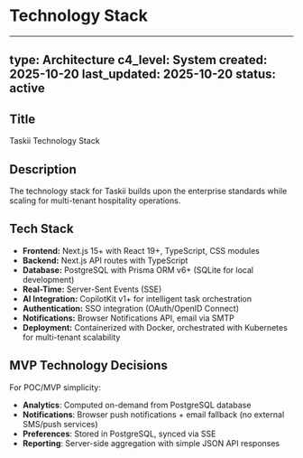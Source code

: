 # Technology Stack

---
type: Architecture
c4_level: System
created: 2025-10-20
last_updated: 2025-10-20
status: active
---

## Title

Taskii Technology Stack

## Description

The technology stack for Taskii builds upon the enterprise standards while scaling for multi-tenant hospitality operations.

## Tech Stack

- **Frontend:** Next.js 15+ with React 19+, TypeScript, CSS modules
- **Backend:** Next.js API routes with TypeScript
- **Database:** PostgreSQL with Prisma ORM v6+ (SQLite for local development)
- **Real-Time:** Server-Sent Events (SSE)
- **AI Integration:** CopilotKit v1+ for intelligent task orchestration
- **Authentication:** SSO integration (OAuth/OpenID Connect)
- **Notifications:** Browser Notifications API, email via SMTP
- **Deployment:** Containerized with Docker, orchestrated with Kubernetes for multi-tenant scalability

## MVP Technology Decisions

For POC/MVP simplicity:
- **Analytics**: Computed on-demand from PostgreSQL database
- **Notifications**: Browser push notifications + email fallback (no external SMS/push services)
- **Preferences**: Stored in PostgreSQL, synced via SSE
- **Reporting**: Server-side aggregation with simple JSON API responses
